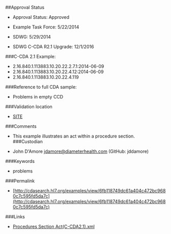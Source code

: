 ##Approval Status 

* Approval Status: Approved
* Example Task Force: 5/22/2014
* SDWG: 5/29/2014

* SDWG C-CDA R2.1 Upgrade: 12/1/2016    

###C-CDA 2.1 Example: 

* 2.16.840.1.113883.10.20.22.2.7.1:2014-06-09
* 2.16.840.1.113883.10.20.22.4.12:2014-06-09
* 2.16.840.1.113883.10.20.22.4.119

###Reference to full CDA sample:
* Problems in empty CCD


###Validation location

* [SITE](https://sitenv.org/c-cda-validator)


###Comments

* This example illustrates an act within a procedure section.
###Custodian

* John D'Amore jdamore@diameterhealth.com (GitHub: jddamore)



###Keywords

* problems


###Permalink 

* [http://cdasearch.hl7.org/examples/view/6fb118749dc61a404c472bc9680c7c595fd5da7c](http://cdasearch.hl7.org/examples/view/6fb118749dc61a404c472bc9680c7c595fd5da7c)

###Links 

* [Procedures Section Act(C-CDA2.1).xml](https://github.com/HL7/C-CDA-Examples/tree/master/Procedures/Procedures%20Section%20Act%20Entry/Procedures%20Section%20Act%28C-CDA2.1%29.xml)
